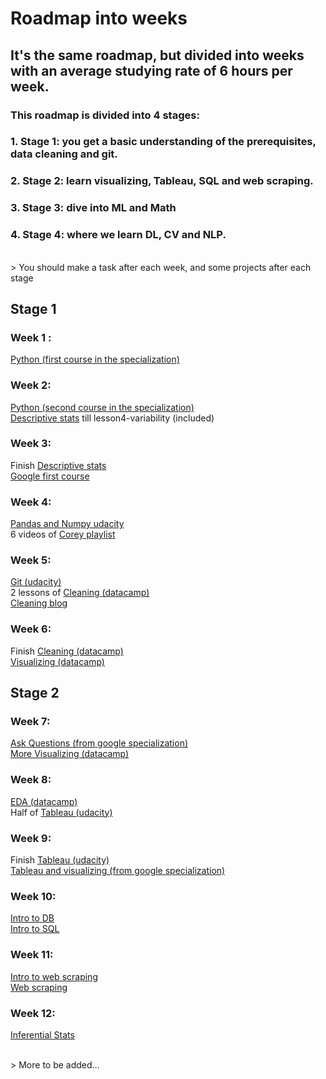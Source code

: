 # Roadmap into weeks

## It's the same roadmap, but divided into weeks with an average studying rate of 6 hours per week.

### This roadmap is divided into 4 stages:
### 1. Stage 1: you get a basic understanding of the prerequisites, data cleaning and git.
### 2. Stage 2: learn visualizing, Tableau, SQL and web scraping.
### 3. Stage 3: dive into ML and Math
### 4. Stage 4: where we learn DL, CV and NLP.


<br>
> You should make a task after each week, and some projects after each stage

## Stage 1
### Week 1 :
[Python (first course in the specialization)](https://www.coursera.org/learn/python?specialization=python) <br> 

### Week 2:
[Python (second course in the specialization)]( https://www.coursera.org/learn/python-data?specialization=python) <br> 
[Descriptive stats](https://www.udacity.com/course/intro-to-descriptive-statistics--ud827) till lesson4-variability (included) <br>

### Week 3:
Finish [Descriptive stats](https://www.udacity.com/course/intro-to-descriptive-statistics--ud827) <br>
[Google first course](https://www.coursera.org/learn/foundations-data?specialization=google-data-analytics) <br>


### Week 4:
[Pandas and Numpy udacity](https://classroom.udacity.com/courses/ud170 ) <br>
6 videos of [Corey playlist](https://www.youtube.com/playlist?list=PL-osiE80TeTsWmV9i9c58mdDCSskIFdDS ) <br>


### Week 5:
[Git (udacity)](https://bit.ly/3I1h8yc) <br>
2 lessons of [Cleaning (datacamp)](https://app.datacamp.com/learn/courses/cleaning-data-in-python) <br> 
[Cleaning blog](https://bit.ly/3vXqybR ) <br>


### Week 6:
Finish [Cleaning (datacamp)](https://app.datacamp.com/learn/courses/cleaning-data-in-python) <br>
[Visualizing (datacamp)](https://app.datacamp.com/learn/courses/introduction-to-data-visualization-with-seaborn ) <br>

## Stage 2
### Week 7:
[Ask Questions (from google specialization)](https://www.coursera.org/learn/ask-questions-make-decisions?specialization=google-data-analytics) <br>
[More Visualizing (datacamp)](https://app.datacamp.com/learn/courses/intermediate-data-visualization-with-seaborn ) <br>


### Week 8:
[EDA (datacamp)](https://app.datacamp.com/learn/courses/exploratory-data-analysis-in-python) <br>
Half of [Tableau (udacity)](https://www.udacity.com/course/data-visualization-in-tableau--ud1006 ) <br>


### Week 9:
Finish [Tableau (udacity)](https://www.udacity.com/course/data-visualization-in-tableau--ud1006 ) <br>
[Tableau and visualizing (from google specialization)](https://www.coursera.org/learn/visualize-data?specialization=google-data-analytics) <br>


### Week 10:
[Intro to DB](https://app.datacamp.com/learn/courses/introduction-to-relational-databases-in-sql) <br>
[Intro to SQL](https://app.datacamp.com/learn/courses/introduction-to-sql) <br>


### Week 11:
[Intro to web scraping](https://app.datacamp.com/learn/courses/intermediate-importing-data-in-python) <br>
[Web scraping](https://app.datacamp.com/learn/courses/web-scraping-with-python) <br> 
 


### Week 12:
[Inferential Stats](https://classroom.udacity.com/courses/ud201 ) <br>


<br>
> More to be added...


